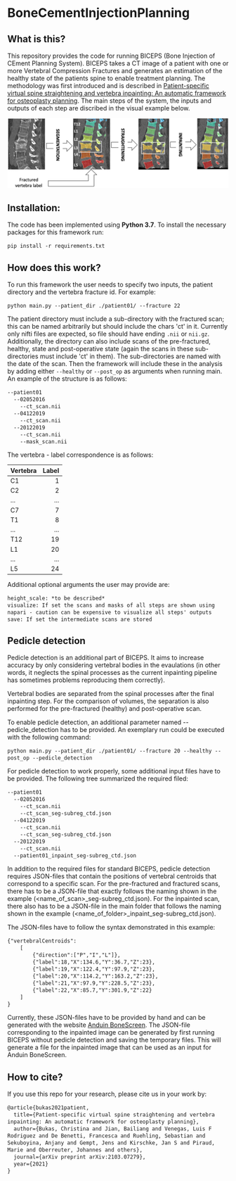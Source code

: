 # BoneCementInjectionPlanning

## What is this?
This repository provides the code for running BICEPS (Bone Injection of CEment Planning System). BICEPS takes a CT image of a patient with one or more Vertebral Compression Fractures and generates an estimation of the healthy state of the patients spine to enable treatment planning. The methodology was first introduced and is described in [Patient-specific virtual spine straightening and vertebra inpainting: An automatic framework for osteoplasty planning](https://arxiv.org/abs/2103.07279). The main steps of the system, the inputs and outputs of each step are discribed in the visual example below.

![image](https://github.com/christinab12/bone-cement-injection-planning/blob/main/workflow.png)

## Installation:
The code has been implemented using **Python 3.7**. To install the necessary packages for this framework run:
```
pip install -r requirements.txt
```

## How does this work?

To run this framework the user needs to specify two inputs, the patient directory and the vertebra fracture id. For example:
```
python main.py --patient_dir ./patient01/ --fracture 22
```
The patient directory must include a sub-directory with the fractured scan; this can be named arbitrarily but should include the chars 'ct' in it. Currently only nifti files are expected, so file should have ending ```.nii``` or ```nii.gz```. Additionally, the directory can also include scans of the pre-fractured, healthy, state and post-operative state (again the scans in these sub-directories must include 'ct' in them). The sub-directories are named with the date of the scan. Then the framework will include these in the analysis by adding either ``` --healthy ``` or ``` --post_op ``` as arguments when running main. An example of the structure is as follows:

```
--patient01
  --02052016
    --ct_scan.nii
  --04122019
    --ct_scan.nii
  --20122019
    --ct_scan.nii
    --mask_scan.nii
```

The vertebra - label correspondence is as follows:

| Vertebra | Label |
| ----------- | ---------------:|
| C1 | 1 |
| C2 | 2 |
| ... | ... |
| C7 | 7 |
| T1 | 8 |
| ... | ... |
| T12 | 19 |
| L1 | 20 |
| ... | ... |
| L5 | 24 |

Additional optional arguments the user may provide are:

```
height_scale: *to be described*
visualize: If set the scans and masks of all steps are shown using napari - caution can be expensive to visualize all steps' outputs
save: If set the intermediate scans are stored
```

## Pedicle detection

Pedicle detection is an additional part of BICEPS. It aims to increase accuracy by only considering vertebral bodies in the evaulations (in other words, it neglects the spinal processes as the current inpainting pipeline has sometimes problems reproducing them correctly).

Vertebral bodies are separated from the spinal processes after the final inpainting step. For the comparison of volumes, the separation is also performed for the pre-fractured (healthy) and post-operative scan.

To enable pedicle detection, an additional parameter named --pedicle_detection has to be provided. An exemplary run could be executed with the following command:

```
python main.py --patient_dir ./patient01/ --fracture 20 --healthy --post_op --pedicle_detection
```

For pedicle detection to work properly, some additional input files have to be provided. The following tree summarized the required filed:

```
--patient01
  --02052016
    --ct_scan.nii
    --ct_scan_seg-subreg_ctd.json
  --04122019
    --ct_scan.nii
    --ct_scan_seg-subreg_ctd.json
  --20122019
    --ct_scan.nii
  --patient01_inpaint_seg-subreg_ctd.json
```

In addition to the required files for standard BICEPS, pedicle detection requires JSON-files that contain the positions of vertebral centroids that correspond to a specific scan.
For the pre-fractured and fractured scans, there has to be a JSON-file that exactly follows the naming shown in the example (<name_of_scan>_seg-subreg_ctd.json).
For the inpainted scan, there also has to be a JSON-file in the main folder that follows the naming shown in the example (<name_of_folder>_inpaint_seg-subreg_ctd.json).

The JSON-files have to follow the syntax demonstrated in this example:

```
{"vertebralCentroids":
    [
        {"direction":["P","I","L"]},
        {"label":18,"X":134.6,"Y":36.7,"Z":23},
        {"label":19,"X":122.4,"Y":97.9,"Z":23},
        {"label":20,"X":114.2,"Y":163.2,"Z":23},
        {"label":21,"X":97.9,"Y":228.5,"Z":23},
        {"label":22,"X":85.7,"Y":301.9,"Z":22}
    ]
}
```
Currently, these JSON-files have to be provided by hand and can be generated with the website [Anduin BoneScreen](https://anduin.bonescreen.de). The JSON-file corresponding to the inpainted image can be generated by first running BICEPS without pedicle detection and saving the temporary files. This will generate a file for the inpainted image that can be used as an input for Anduin BoneScreen.

## How to cite?
If you use this repo for your research, please cite us in your work by:

```
@article{bukas2021patient,
  title={Patient-specific virtual spine straightening and vertebra inpainting: An automatic framework for osteoplasty planning},
  author={Bukas, Christina and Jian, Bailiang and Venegas, Luis F Rodriguez and De Benetti, Francesca and Ruehling, Sebastian and Sekuboyina, Anjany and Gempt, Jens and Kirschke, Jan S and Piraud, Marie and Oberreuter, Johannes and others},
  journal={arXiv preprint arXiv:2103.07279},
  year={2021}
}
```
